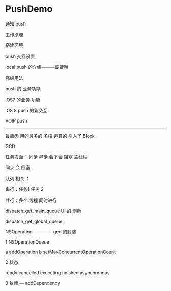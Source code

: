 # PushDemo

通知 push

工作原理

搭建环境

push  交互设置

local push 的介绍———便捷哦


高级用法 

 push 的 业务功能 

iOS7  的业务 功能 

iOS 8   push  的新交互 


VOIP push  



------------


最熟悉  用的最多的 
多核  运算的    引入了 Block   

GCD  


任务方面：
同步 异步  会不会 阻塞 主线程 
 
同步 会 阻塞

队列 相关  ：

串行：任务1  任务 2

并行：多个 线程 同时进行 


dispatch_get_main_queue     UI 的 刷新

dispatch_get_global_queue



NSOperation ————-gcd 的封装

1 NSOperationQueue

a addOperation
b setMaxConcurrentOperationCount

2  状态

ready cancelled executing  finished  asynchronous

3 依赖 — addDependency

